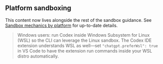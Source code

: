 ## Platform sandboxing

This content now lives alongside the rest of the sandbox guidance. See [Sandbox mechanics by platform](./sandbox.md#platform-sandboxing-details) for up-to-date details.

> Windows users: run Codex inside Windows Subsystem for Linux (WSL) so the CLI can leverage the Linux sandbox. The Codex IDE extension understands WSL as well—set `"chatgpt.preferWsl": true` in VS Code to have the extension run commands inside your WSL distro automatically.
